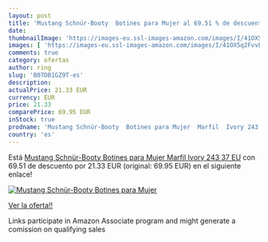 ```yaml
---
layout: post
title: 'Mustang Schnür-Booty  Botines para Mujer al 69.51 % de descuento'
date: 
thumbnailImage: 'https://images-eu.ssl-images-amazon.com/images/I/41OX5q2FvvL._SL200_.jpg'
images: [ 'https://images-eu.ssl-images-amazon.com/images/I/41OX5q2FvvL._SL200_.jpg' ]
comments: true
category: ofertas
author: ring
slug: 'B07DB1GZ9T-es'
description:
actualPrice: 21.33 EUR
currency: EUR
price: 21.33
comparePrice: 69.95 EUR
inStock: true
prodname: 'Mustang Schnür-Booty  Botines para Mujer  Marfil  Ivory 243   37 EU'
country: 'es'
---
```


Está [Mustang Schnür-Booty  Botines para Mujer  Marfil  Ivory 243   37 EU](https://www.amazon.es/dp/B07DB1GZ9T/?tag=tolees-21) con 69.51 de descuento por 21.33 EUR (original: 69.95 EUR) en el siguiente enlace!

[![Mustang Schnür-Booty  Botines para Mujer](https://images-eu.ssl-images-amazon.com/images/I/41OX5q2FvvL._SL200_.jpg)](https://www.amazon.es/dp/B07DB1GZ9T/?tag=tolees-21)

[Ver la oferta!!](https://www.amazon.es/dp/B07DB1GZ9T/?tag=tolees-21)

Links participate in Amazon Associate program and might generate a comission on qualifying sales


